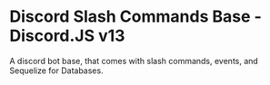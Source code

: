 # Discord Slash Commands Base - Discord.JS v13
A discord bot base, that comes with slash commands, events, and Sequelize for Databases.
